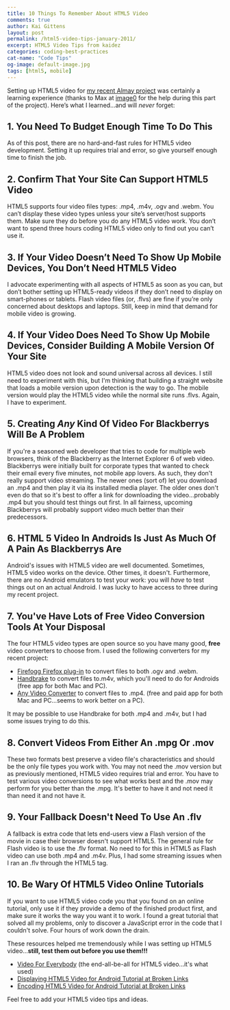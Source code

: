 ```yaml
---
title: 10 Things To Remember About HTML5 Video
comments: true
author: Kai Gittens
layout: post
permalink: /html5-video-tips-january-2011/
excerpt: HTML5 Video Tips from kaidez
categories: coding-best-practices
cat-name: "Code Tips"
og-image: default-image.jpg
tags: [html5, mobile]
---
```

Setting up HTML5 video for [my recent Almay project][1] was certainly a learning experience (thanks to Max at [image0][2] for the help during this part of the project). Here’s what I learned…and will *never* forget:

 [1]: http://kaidez.com/almay-project-using-html5-net-jquery/
 [2]: http://blog.image0.com/

## 1. You Need To Budget Enough Time To Do This

As of this post, there are no hard-and-fast rules for HTML5 video development. Setting it up requires trial and error, so give yourself enough time to finish the job.

## 2. Confirm That Your Site Can Support HTML5 Video

HTML5 supports four video files types: .mp4, .m4v, .ogv and .webm. You can’t display these video types unless your site’s server/host supports them. Make sure they do before you do any HTML5 video work. You don’t want to spend three hours coding HTML5 video only to find out you can’t use it.

## 3. If Your Video Doesn’t Need To Show Up Mobile Devices, You Don’t Need HTML5 Video

I advocate experimenting with all aspects of HTML5 as soon as you can, but don’t bother setting up HTML5-ready videos if they don’t need to display on smart-phones or tablets. Flash video files (or, .flvs) are fine if you’re only concerned about desktops and laptops. Still, keep in mind that demand for mobile video is growing.

## 4. If Your Video Does Need To Show Up Mobile Devices, Consider Building A Mobile Version Of Your Site

HTML5 video does not look and sound universal across all devices. I still need to experiment with this, but I'm thinking that building a straight website that loads a mobile version upon detection is the way to go. The mobile version would play the HTML5 video while the normal site runs .flvs. Again, I have to experiment.

## 5. Creating *Any* Kind Of Video For Blackberrys Will Be A Problem

If you're a seasoned web developer that tries to code for multiple web browsers, think of the Blackberry as the Internet Explorer 6 of web video. Blackberrys were initially built for corporate types that wanted to check their email every five minutes, not mobile app lovers. As such, they don't really support video streaming. The newer ones (sort of) let you download an .mp4 and then play it via its installed media player. The older ones don't even do that so it's best to offer a link for downloading the video...probably .mp4 but you should test things out first. In all fairness, upcoming Blackberrys will probably support video much better than their predecessors.

## 6. HTML 5 Video In Androids Is Just As Much Of A Pain As Blackberrys Are

Android's issues with HTML5 video are well documented. Sometimes, HTML5 video works on the device. Other times, it doesn't. Furthermore, there are no Android emulators to test your work: you will *have* to test things out on an actual Android. I was lucky to have access to three during my recent project.

## 7. You've Have Lots of Free Video Conversion Tools At Your Disposal

The four HTML5 video types are open source so you have many good, **free** video converters to choose from. I used the following converters for my recent project:

*   [Firefogg Firefox plug-in][3] to convert files to both .ogv and .webm.
*   [Handbrake][4] to convert files to.m4v, which you'll need to do for Androids (free app for both Mac and PC).
*   [Any Video Converter][5] to convert files to .mp4. (free and paid app for both Mac and PC...seems to work better on a PC).

 [3]: http://firefogg.org/
 [4]: http://handbrake.fr/
 [5]: http://www.any-video-converter.com/

It may be possible to use Handbrake for both .mp4 and .m4v, but I had some issues trying to do this.

## 8. Convert Videos From Either An .mpg Or .mov

These two formats best preserve a video file's characteristics and should be the only file types you work with. You may not need the .mov version but as previously mentioned, HTML5 video requires trial and error. You have to test various video conversions to see what works best and the .mov may perform for you better than the .mpg. It's better to have it and not need it than need it and not have it.

## 9. Your Fallback Doesn't Need To Use An .flv

A fallback is extra code that lets end-users view a Flash version of the movie in case their browser doesn't support HTML5. The general rule for Flash video is to use the .flv format. No need to for this in HTML5 as Flash video can use both .mp4 and .m4v. Plus, I had some streaming issues when I ran an .flv through the HTML5 tag.

## 10. Be Wary Of HTML5 Video Online Tutorials

If you want to use HTML5 video code you that you found on an online tutorial, only use it if they provide a demo of the finished product first, and make sure it works the way you want it to work. I found a great tutorial that solved all my problems, only to discover a JavaScript error in the code that I couldn't solve. Four hours of work down the drain.

These resources helped me tremendously while I was setting up HTML5 video...**still, test them out before you use them!!!**

*   [Video For Everybody][6] (the end-all-be-all for HTML5 video...it's what used)
*   [Displaying HTML5 Video for Android Tutorial at Broken Links][7]
*   [Encoding HTML5 Video for Android Tutorial at Broken Links][8]

 [6]: http://camendesign.com/code/video_for_everybody
 [7]: http://www.broken-links.com/2010/07/08/making-html5-video-work-on-android-phones/
 [8]: http://www.broken-links.com/2010/07/30/encoding-video-for-android/

Feel free to add your HTML5 video tips and ideas.
